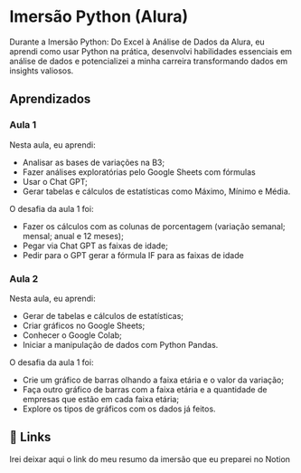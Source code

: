 
# Imersão Python (Alura)

Durante a Imersão Python: Do Excel à Análise de Dados da Alura, eu aprendi como usar Python na prática, desenvolvi habilidades essenciais em análise de dados e potencializei a minha carreira transformando dados em insights valiosos.
## Aprendizados

### Aula 1 
Nesta aula, eu aprendi:
- Analisar as bases de variações na B3;
- Fazer análises exploratórias pelo Google Sheets com fórmulas
- Usar o Chat GPT;
- Gerar tabelas e cálculos de estatísticas como Máximo, Mínimo e Média.

O desafia da aula 1 foi:
- Fazer os cálculos com as colunas de porcentagem (variação semanal; mensal; anual e 12 meses);
- Pegar via Chat GPT as faixas de idade;
- Pedir para o GPT gerar a fórmula IF para as faixas de idade

### Aula 2
Nesta aula, eu aprendi:
- Gerar de tabelas e cálculos de estatísticas;
- Criar gráficos no Google Sheets;
- Conhecer o Google Colab;
- Iniciar a manipulação de dados com Python Pandas.

O desafia da aula 1 foi:
- Crie um gráfico de barras olhando a faixa etária e o valor da variação;
- Faça outro gráfico de barras com a faixa etária e a quantidade de empresas que estão em cada faixa etária;
- Explore os tipos de gráficos com os dados já feitos.

## 🔗 Links
Irei deixar aqui o link do meu resumo da imersão que eu preparei no Notion




